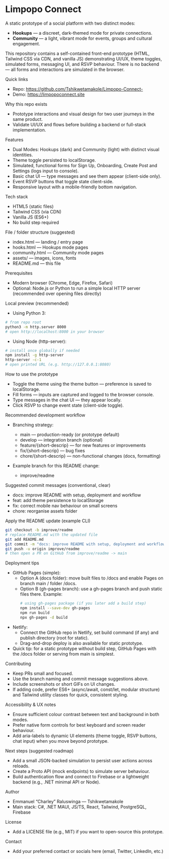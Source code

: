 # Limpopo Connect

A static prototype of a social platform with two distinct modes:
- **Hookups** — a discreet, dark-themed mode for private connections.
- **Community** — a light, vibrant mode for events, groups and cultural engagement.

This repository contains a self-contained front-end prototype (HTML, Tailwind CSS via CDN, and vanilla JS) demonstrating UI/UX, theme toggles, simulated forms, messaging UI, and RSVP behaviour. There is no backend — all forms and interactions are simulated in the browser.

Quick links
- Repo: https://github.com/Tshikwetamakole/Limpopo-Connect-
- Demo: https://limpopoconnect.site

Why this repo exists
- Prototype interactions and visual design for two user journeys in the same product.
- Validate UI/UX and flows before building a backend or full-stack implementation.

Features
- Dual Modes: Hookups (dark) and Community (light) with distinct visual identities.
- Theme toggle persisted to localStorage.
- Simulated, functional forms for Sign Up, Onboarding, Create Post and Settings (logs input to console).
- Basic chat UI — type messages and see them appear (client-side only).
- Event RSVP buttons that toggle state client-side.
- Responsive layout with a mobile-friendly bottom navigation.

Tech stack
- HTML5 (static files)
- Tailwind CSS (via CDN)
- Vanilla JS (ES6+)
- No build step required

File / folder structure (suggested)
- index.html — landing / entry page
- hooks.html — Hookups mode pages
- community.html — Community mode pages
- assets/ — images, icons, fonts
- README.md — this file

Prerequisites
- Modern browser (Chrome, Edge, Firefox, Safari)
- Optional: Node.js or Python to run a simple local HTTP server (recommended over opening files directly)

Local preview (recommended)
- Using Python 3:
```bash
# from repo root
python3 -m http.server 8000
# open http://localhost:8000 in your browser
```

- Using Node (http-server):
```bash
# install once globally if needed
npm install -g http-server
http-server -c-1
# open printed URL (e.g. http://127.0.0.1:8080)
```

How to use the prototype
- Toggle the theme using the theme button — preference is saved to localStorage.
- Fill forms — inputs are captured and logged to the browser console.
- Type messages in the chat UI — they appear locally.
- Click RSVP to change event state (client-side toggle).

Recommended development workflow
- Branching strategy:
  - main — production-ready (or prototype default)
  - develop — integration branch (optional)
  - feature/{short-descrip} — for new features or improvements
  - fix/{short-descrip} — bug fixes
  - chore/{short-descrip} — non-functional changes (docs, formatting)

- Example branch for this README change:
  - improve/readme

Suggested commit messages (conventional, clear)
- docs: improve README with setup, deployment and workflow
- feat: add theme persistence to localStorage
- fix: correct mobile nav behaviour on small screens
- chore: reorganise assets folder

Apply the README update (example CLI)
```bash
git checkout -b improve/readme
# replace README.md with the updated file
git add README.md
git commit -m "docs: improve README with setup, deployment and workflow"
git push -u origin improve/readme
# then open a PR on GitHub from improve/readme -> main
```

Deployment tips
- GitHub Pages (simple):
  - Option A (docs folder): move built files to /docs and enable Pages on branch main / folder /docs.
  - Option B (gh-pages branch): use a gh-pages branch and push static files there. Example:
    ```bash
    # using gh-pages package (if you later add a build step)
    npm install --save-dev gh-pages
    npm run build
    npx gh-pages -d build
    ```
- Netlify:
  - Connect the GitHub repo in Netlify, set build command (if any) and publish directory (root for static).
  - Drag-and-drop deploy is also available for static prototype.
- Quick tip: for a static prototype without build step, GitHub Pages with the /docs folder or serving from main is simplest.

Contributing
- Keep PRs small and focused.
- Use the branch naming and commit message suggestions above.
- Include screenshots or short GIFs on UI changes.
- If adding code, prefer ES6+ (async/await, const/let, modular structure) and Tailwind utility classes for quick, consistent styling.

Accessibility & UX notes
- Ensure sufficient colour contrast between text and background in both modes.
- Prefer native form controls for best keyboard and screen reader behaviour.
- Add aria-labels to dynamic UI elements (theme toggle, RSVP buttons, chat input) when you move beyond prototype.

Next steps (suggested roadmap)
- Add a small JSON-backed simulation to persist user actions across reloads.
- Create a Proto API (mock endpoints) to simulate server behaviour.
- Build authentication flow and connect to Firebase or a lightweight backend (e.g., .NET minimal API or Node).

Author
- Emmanuel “Charley” Raluswinga — Tshikwetamakole
- Main stack: C#, .NET MAUI, JS/TS, React, Tailwind, PostgreSQL, Firebase

License
- Add a LICENSE file (e.g., MIT) if you want to open-source this prototype.

Contact
- Add your preferred contact or socials here (email, Twitter, LinkedIn, etc.)

